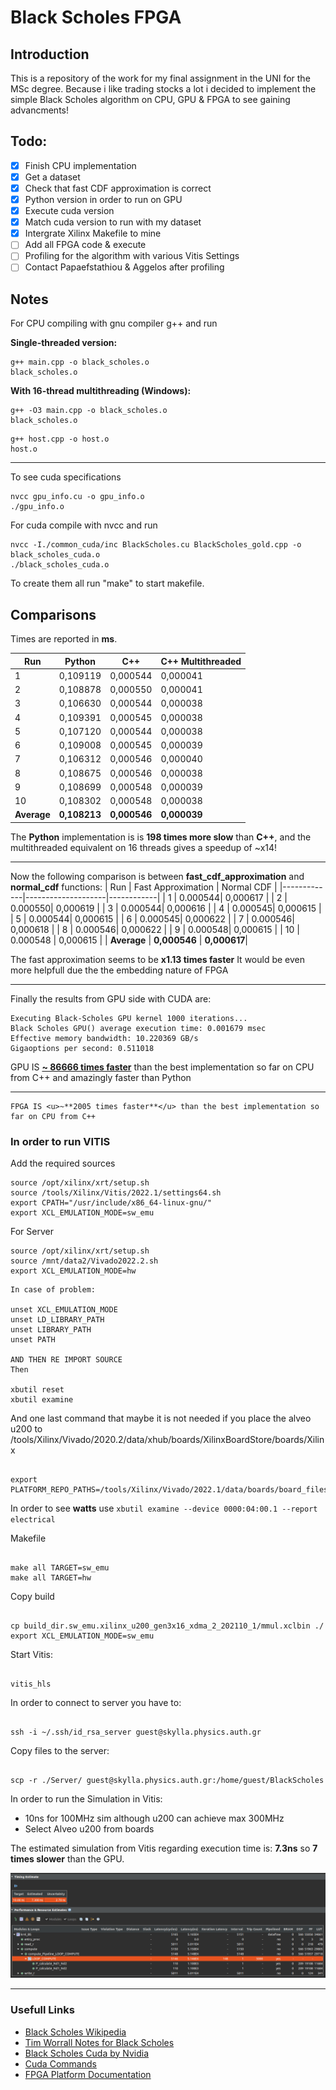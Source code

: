 # Black Scholes FPGA

## Introduction

This is a repository of the work for my final assignment in the UNI for the MSc degree. Because i like trading stocks a lot i decided to implement the simple Black Scholes algorithm on CPU, GPU & FPGA to see gaining advancments!

## Todo:

- [x] Finish CPU implementation
- [x] Get a dataset
- [x] Check that fast CDF approximation is correct
- [x] Python version in order to run on GPU
- [x] Execute cuda version
- [x] Match cuda version to run with my dataset
- [x] Intergrate Xilinx Makefile to mine
- [ ] Add all FPGA code & execute
- [ ] Profiling for the algorithm with various Vitis Settings
- [ ] Contact Papaefstathiou & Aggelos after profiling

## Notes

For CPU compiling with gnu compiler g++ and run

**Single-threaded version:**

```
g++ main.cpp -o black_scholes.o
black_scholes.o
```

**With 16-thread multithreading (Windows):**

```
g++ -O3 main.cpp -o black_scholes.o
black_scholes.o
```

```
g++ host.cpp -o host.o
host.o
```

---

To see cuda specifications

```
nvcc gpu_info.cu -o gpu_info.o
./gpu_info.o
```

For cuda compile with nvcc and run

```
nvcc -I./common_cuda/inc BlackScholes.cu BlackScholes_gold.cpp -o black_scholes_cuda.o
./black_scholes_cuda.o
```

To create them all run "make" to start makefile.

## Comparisons

Times are reported in **ms**.

| Run         | Python       | C++          | C++ Multithreaded |
| ----------- | ------------ | ------------ | ----------------- |
| 1           | 0,109119     | 0,000544     | 0,000041          |
| 2           | 0,108878     | 0,000550     | 0,000041          |
| 3           | 0,106630     | 0,000544     | 0,000038          |
| 4           | 0,109391     | 0,000545     | 0,000038          |
| 5           | 0,107120     | 0,000544     | 0,000038          |
| 6           | 0,109008     | 0,000545     | 0,000039          |
| 7           | 0,106312     | 0,000546     | 0,000040          |
| 8           | 0,108675     | 0,000546     | 0,000038          |
| 9           | 0,108699     | 0,000548     | 0,000039          |
| 10          | 0,108302     | 0,000548     | 0,000038          |
| **Average** | **0,108213** | **0,000546** | **0,000039**      |

The **Python** implementation is is **198 times more slow** than **C++**, and the multithreaded equivalent on 16 threads gives a speedup of ~x14!

---

Now the following comparison is between **fast_cdf_approximation** and **normal_cdf** functions:
| Run | Fast Approximation | Normal CDF |
|-------------|--------------------|------------|
| 1 | 0.000544| 0,000617 |
| 2 | 0.000550| 0,000619 |
| 3 | 0.000544| 0,000616 |
| 4 | 0.000545| 0,000615 |
| 5 | 0.000544| 0,000615 |
| 6 | 0.000545| 0,000622 |
| 7 | 0.000546| 0,000618 |
| 8 | 0.000546| 0,000622 |
| 9 | 0.000548| 0,000615 |
| 10 | 0.000548 | 0,000615 |
| **Average** | **0,000546** | **0,000617**|

The fast approximation seems to be **x1.13 times faster**
It would be even more helpfull due the the embedding nature of FPGA

---

Finally the results from GPU side with CUDA are:

```
Executing Black-Scholes GPU kernel 1000 iterations...
Black Scholes GPU() average execution time: 0.001679 msec
Effective memory bandwidth: 10.220369 GB/s
Gigaoptions per second: 0.511018

```

GPU IS <u>**~ 86666 times faster**</u> than the best implementation so far on CPU from C++
and amazingly faster than Python

---

```
FPGA IS <u>~**2005 times faster**</u> than the best implementation so far on CPU from C++
```

### In order to run VITIS

Add the required sources

```
source /opt/xilinx/xrt/setup.sh
source /tools/Xilinx/Vitis/2022.1/settings64.sh
export CPATH="/usr/include/x86_64-linux-gnu/"
export XCL_EMULATION_MODE=sw_emu
```

For Server

```
source /opt/xilinx/xrt/setup.sh
source /mnt/data2/Vivado2022.2.sh
export XCL_EMULATION_MODE=hw
```

```
In case of problem:

unset XCL_EMULATION_MODE
unset LD_LIBRARY_PATH
unset LIBRARY_PATH
unset PATH

AND THEN RE IMPORT SOURCE
Then

xbutil reset
xbutil examine
```

And one last command that maybe it is not needed if you place the alveo u200 to /tools/Xilinx/Vivado/2020.2/data/xhub/boards/XilinxBoardStore/boards/Xilinx

<!-- And one last command that maybe it is not needed if you place the alveo u200 to /tools/Xilinx/Vivado/2022.1/data/xhub/boards/XilinxBoardStore/boards/Xilinx -->

```

export PLATFORM_REPO_PATHS=/tools/Xilinx/Vivado/2022.1/data/boards/board_files

```

In order to see **watts** use `xbutil examine --device 0000:04:00.1 --report electrical`

Makefile

```

make all TARGET=sw_emu
make all TARGET=hw

```

Copy build

```

cp build_dir.sw_emu.xilinx_u200_gen3x16_xdma_2_202110_1/mmul.xclbin ./
export XCL_EMULATION_MODE=sw_emu

```

Start Vitis:

```

vitis_hls

```

In order to connect to server you have to:

```

ssh -i ~/.ssh/id_rsa_server guest@skylla.physics.auth.gr

```

Copy files to the server:

```

scp -r ./Server/ guest@skylla.physics.auth.gr:/home/guest/BlackScholes

```

In order to run the Simulation in Vitis:

- 10ns for 100MHz sim although u200 can achieve max 300MHz
- Select Alveo u200 from boards

The estimated simulation from Vitis regarding execution time is:
**7.3ns** so **7 times slower** than the GPU.

![App Screenshot](./assets/vitis.png)

---

### Usefull Links

- [Black Scholes Wikipedia](https://en.wikipedia.org/wiki/Black%E2%80%93Scholes_model)
- [Tim Worrall Notes for Black Scholes](http://www.timworrall.com/fin-40008/bscholes.pdf)
- [Black Scholes Cuda by Nvidia](https://github.com/tpn/cuda-samples/tree/master/v9.0/4_Finance/BlackScholes)
- [Cuda Commands](https://docs.nvidia.com/cuda/cuda-runtime-api/group__CUDART__DEVICE.html#group__CUDART__DEVICE)
- [FPGA Platform Documentation](https://docs.amd.com/r/en-US/ug1120-alveo-platforms/U200-Gen3x16-XDMA-base_2-Platform)

